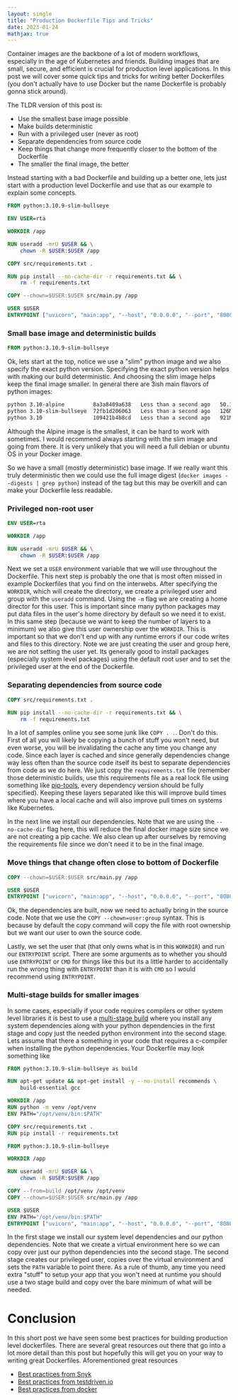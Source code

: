 ```yaml
---
layout: single
title: "Production Dockerfile Tips and Tricks"
date: 2023-01-24
mathjax: true
---
```


Container images are the backbone of a lot of modern workflows, especially in the age of Kubernetes and friends. Building images
that are small, secure, and efficient is crucial for production level applications. In this post we will cover some quick tips and 
tricks for writing better Dockerfiles (you don't actually have to use Docker but the name Dockerfile is probably gonna stick around).

The TLDR version of this post is:
* Use the smallest base image possible
* Make builds deterministic
* Run with a privileged user (never as root)
* Separate dependencies from source code
* Keep things that change more frequently closer to the bottom of the Dockerfile
* The smaller the final image, the better

Instead starting with a bad Dockerfile and building up a better one, lets just start with a production level Dockerfile and use that
as our example to explain some concepts.

```dockerfile
FROM python:3.10.9-slim-bullseye

ENV USER=rta

WORKDIR /app

RUN useradd -mrU $USER && \
    chown -R $USER:$USER /app

COPY src/requirements.txt .

RUN pip install --no-cache-dir -r requirements.txt && \
    rm -f requirements.txt

COPY --chown=$USER:$USER src/main.py /app

USER $USER
ENTRYPOINT ["uvicorn", "main:app", "--host", "0.0.0.0", "--port", "8080"]
```

### Small base image and deterministic builds
```dockerfile
FROM python:3.10.9-slim-bullseye
```
Ok, lets start at the top, notice we use a "slim" python image and we also specify the exact python version. Specifying the exact python version helps with making our build deterministic. And choosing the slim image helps keep the final image smaller. In general there are 3ish main flavors of python images:
```bash
python 3.10-alpine         8a3a8409a638   Less than a second ago   50.1MB
python 3.10-slim-bullseye  72fb1d206063   Less than a second ago   126MB
python 3.10                109421b4b8cd   Less than a second ago   921MB
```
Although the Alpine image is the smallest, it can be hard to work with sometimes. I would recommend always starting with the slim image and going from there. It is very unlikely that
you will need a full debian or ubuntu OS in your Docker image.

So we have a small (mostly deterministic) base image. If we really want this truly deterministic then we could use the full image digest (`docker images --digests | grep python`) instead of the tag but this may be overkill and can make your Dockerfile less readable. 

### Privileged non-root user
```dockerfile
ENV USER=rta

WORKDIR /app

RUN useradd -mrU $USER && \
    chown -R $USER:$USER /app
```
Next we set a `USER` environment variable that we will use
throughout the Dockerfile. This next step is probably the one that is most often missed in
example Dockerfiles that you find on the interwebs. After specifying the `WORKDIR`, which will create the directory, we create a privileged user and group with the `useradd` command. Using the `-m` flag we are creating a home director for this user. This is important since many python packages may put data files in the user's home directory by default so we need it to exist. In this same step (because we want to keep the number of layers to a minimum) we also give this user ownership over the `WORKDIR`. This is important so that we don't end up with any runtime errors if our code writes and files to this directory. Note we are just creating the user and group here, we are not setting the user yet. Its generally good to install packages (especially system level packages) using the default root user and to set the privileged user at the end of the Dockerfile.

### Separating dependencies from source code
```dockerfile
COPY src/requirements.txt .

RUN pip install --no-cache-dir -r requirements.txt && \
    rm -f requirements.txt
```
 In a lot of samples online you see some junk like `COPY . .`. Don't do this. First of all you will likely be copying a bunch of stuff you won't need, but even worse, you will be invalidating the cache any time you change any code. Since each layer is cached and since generally dependencies change way less often than the source code itself its best to separate dependencies from code as we do here. We just copy the `requirements.txt` file (remember those deterministic builds, use this requirements file as a real lock file using something like [pip-tools](https://github.com/jazzband/pip-tools), every dependency version should be fully specified). Keeping these layers separated like this will improve build times where you have a local cache and will also improve pull times on systems like Kubernetes.

In the next line we install our dependencies. Note that we are using the `--no-cache-dir` flag here, this will reduce the final docker image size since we are not creating a pip cache. We also clean up after ourselves by removing the requirements file since we don't need it to be in the final image.

### Move things that change often close to bottom of Dockerfile
```dockerfile
COPY --chown=$USER:$USER src/main.py /app

USER $USER
ENTRYPOINT ["uvicorn", "main:app", "--host", "0.0.0.0", "--port", "8080"]
```
Ok, the dependencies are built, now we need to actually bring in the source code. Note that we use the `COPY --chown=user:group` syntax. This is because by default the copy command will copy the file with root ownership but we want our user to own the source code. 

Lastly, we set the user that (that only owns what is in this `WORKDIR`) and run our `ENTRYPOINT` script. There are some arguments as to whether you should use `ENTRYPOINT` or `CMD` for things like this but its a little harder to accidentally run the wrong thing with `ENTRYPOINT` than it is with `CMD` so I would recommend using `ENTRYPOINT`.

### Multi-stage builds for smaller images
In some cases, especially if your code requires compilers or other system level libraries it is best to use a [multi-stage build](https://docs.docker.com/build/building/multi-stage/)
where you install any system dependencies along with your python dependencies in the first stage and copy just the needed python environment into the second stage. Lets assume that
there a something in your code that requires a c-compiler when installing the python dependencies. Your Dockerfile may look something like
```dockerfile
FROM python:3.10.9-slim-bullseye as build

RUN apt-get update && apt-get install -y --no-install recommends \
    build-essential gcc 

WORKDIR /app
RUN python -m venv /opt/venv
ENV PATH="/opt/venv/bin:$PATH"

COPY src/requirements.txt .
RUN pip install -r requirements.txt

FROM python:3.10.9-slim-bullseye

WORKDIR /app

RUN useradd -mrU $USER && \
    chown -R $USER:$USER /app

COPY --from=build /opt/venv /opt/venv
COPY --chown=$USER:$USER src/main.py /app

USER $USER
ENV PATH="/opt/venv/bin:$PATH"
ENTRYPOINT ["uvicorn", "main:app", "--host", "0.0.0.0", "--port", "8080"]
```
In the first stage we install our system level dependencies and our python dependencies. Note that we create a virtual environment here so we can copy over just our python dependencies into the second stage. The second stage creates our privileged user, copies over the virtual environment and sets the `PATH` variable to point there.  As a rule of thumb, any time you need extra "stuff" to setup your app that you won't need at runtime
you should use a two stage build and copy over the bare minimum of what will be needed.

# Conclusion
In this short post we have seen some best practices for building production level dockerfiles. There are several great resources out there that go into a lot more detail than this post but hopefully this will get you on your way to writing great Dockerfiles. Aforementioned great resources

* [Best practices from Snyk](https://snyk.io/blog/best-practices-containerizing-python-docker/)
* [Best practices from testdriven.io](https://testdriven.io/blog/docker-best-practices/)
* [Best practices from docker](https://docs.docker.com/develop/develop-images/dockerfile_best-practices/)


